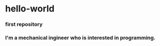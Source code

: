 # hello-world
<h3>first repository<h3/>
I'm a mechanical ingineer who is interested in programming.
